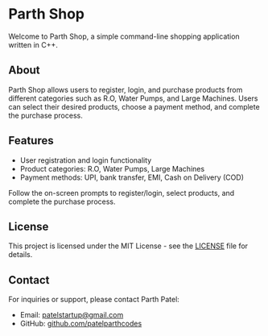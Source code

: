 # Parth Shop

Welcome to Parth Shop, a simple command-line shopping application written in C++.

## About

Parth Shop allows users to register, login, and purchase products from different categories such as R.O, Water Pumps, and Large Machines. Users can select their desired products, choose a payment method, and complete the purchase process.

## Features

- User registration and login functionality
- Product categories: R.O, Water Pumps, Large Machines
- Payment methods: UPI, bank transfer, EMI, Cash on Delivery (COD)



Follow the on-screen prompts to register/login, select products, and complete the purchase process.

## License

This project is licensed under the MIT License - see the [LICENSE](LICENSE) file for details.

## Contact

For inquiries or support, please contact Parth Patel:

- Email: patelstartup@gmail.com
- GitHub: [github.com/patelparthcodes](https://github.com/ypatelparthcodes)

